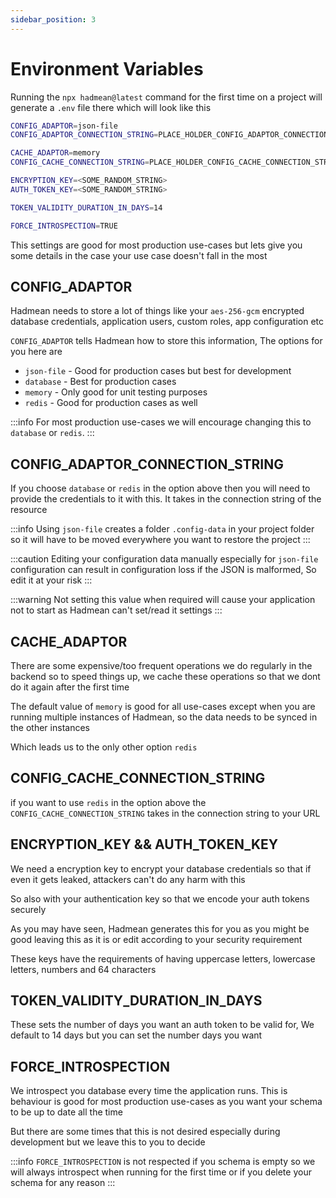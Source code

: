 ```yaml
---
sidebar_position: 3
---
```


# Environment Variables

Running the `npx hadmean@latest` command for the first time on a project will generate a `.env` file there which will look like this

```bash
CONFIG_ADAPTOR=json-file
CONFIG_ADAPTOR_CONNECTION_STRING=PLACE_HOLDER_CONFIG_ADAPTOR_CONNECTION_STRING

CACHE_ADAPTOR=memory
CONFIG_CACHE_CONNECTION_STRING=PLACE_HOLDER_CONFIG_CACHE_CONNECTION_STRING

ENCRYPTION_KEY=<SOME_RANDOM_STRING>
AUTH_TOKEN_KEY=<SOME_RANDOM_STRING>

TOKEN_VALIDITY_DURATION_IN_DAYS=14

FORCE_INTROSPECTION=TRUE
```

This settings are good for most production use-cases but lets give you some details in the case your use case doesn't fall in the most

## CONFIG_ADAPTOR
Hadmean needs to store a lot of things like your `aes-256-gcm` encrypted database credentials, application users, custom roles, app configuration etc

`CONFIG_ADAPTOR` tells Hadmean how to store this information, The options for you here are

 - `json-file` - Good for production cases but best for development
 - `database` - Best for production cases
 - `memory` - Only good for unit testing purposes
 - `redis` - Good for production cases as well

:::info
For most production use-cases we will encourage changing this to `database` or `redis`.
:::

## CONFIG_ADAPTOR_CONNECTION_STRING
If you choose `database` or `redis` in the option above then you will need to provide the credentials to it with this. It takes in the connection string of the resource

:::info
Using `json-file` creates a folder `.config-data` in your project folder so it will have to be moved everywhere you want to restore the project
:::

:::caution
Editing your configuration data manually especially for `json-file` configuration can result in configuration loss if the JSON is malformed, So edit it at your risk
:::

:::warning
Not setting this value when required will cause your application not to start as Hadmean can't set/read it settings
:::

## CACHE_ADAPTOR
There are some expensive/too frequent operations we do regularly in the backend so to speed things up, we cache these operations so that we dont do it again after the first time

The default value of `memory` is good for all use-cases except when you are running multiple instances of Hadmean, so the data needs to be synced in the other instances

Which leads us to the only other option `redis`

## CONFIG_CACHE_CONNECTION_STRING
if you want to use `redis` in the option above the `CONFIG_CACHE_CONNECTION_STRING` takes in the connection string to your URL

## ENCRYPTION_KEY && AUTH_TOKEN_KEY
We need a encryption key to encrypt your database credentials so that if even it gets leaked, attackers can't do any harm with this

So also with your authentication key so that we encode your auth tokens securely

As you may have seen, Hadmean generates this for you as you might be good leaving this as it is or edit according to your security requirement

These keys have the requirements of having uppercase letters, lowercase letters, numbers and 64 characters


## TOKEN_VALIDITY_DURATION_IN_DAYS
These sets the number of days you want an auth token to be valid for, We default to 14 days but you can set the number days you want

## FORCE_INTROSPECTION
We introspect you database every time the application runs. 
This is behaviour is good for most production use-cases as you want your schema to be up to date all the time

But there are some times that this is not desired especially during development but we leave this to you to decide

:::info
`FORCE_INTROSPECTION` is not respected if you schema is empty so we will always introspect when running for the first time or if you delete your schema for any reason
:::